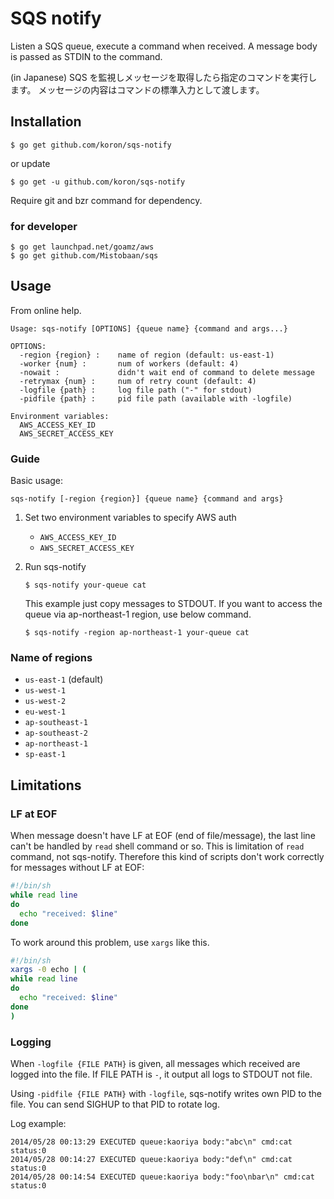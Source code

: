 # SQS notify

Listen a SQS queue, execute a command when received.  A message body is passed
as STDIN to the command.

(in Japanese) SQS を監視しメッセージを取得したら指定のコマンドを実行します。
メッセージの内容はコマンドの標準入力として渡します。

## Installation

```
$ go get github.com/koron/sqs-notify
```

or update

```
$ go get -u github.com/koron/sqs-notify
```

Require git and bzr command for dependency.

### for developer

```
$ go get launchpad.net/goamz/aws
$ go get github.com/Mistobaan/sqs
```

## Usage

From online help.

```
Usage: sqs-notify [OPTIONS] {queue name} {command and args...}

OPTIONS:
  -region {region} :    name of region (default: us-east-1)
  -worker {num} :       num of workers (default: 4)
  -nowait :             didn't wait end of command to delete message
  -retrymax {num} :     num of retry count (default: 4)
  -logfile {path} :     log file path ("-" for stdout)
  -pidfile {path} :     pid file path (available with -logfile)

Environment variables:
  AWS_ACCESS_KEY_ID
  AWS_SECRET_ACCESS_KEY
```

### Guide

Basic usage:

    sqs-notify [-region {region}] {queue name} {command and args}

1.  Set two environment variables to specify AWS auth
    *   `AWS_ACCESS_KEY_ID`
    *   `AWS_SECRET_ACCESS_KEY`
2.  Run sqs-notify

    ```
    $ sqs-notify your-queue cat
    ```

    This example just copy messages to STDOUT.  If you want to access the queue
    via ap-northeast-1 region, use below command.

    ```
    $ sqs-notify -region ap-northeast-1 your-queue cat
    ```

### Name of regions

*   `us-east-1` (default)
*   `us-west-1`
*   `us-west-2`
*   `eu-west-1`
*   `ap-southeast-1`
*   `ap-southeast-2`
*   `ap-northeast-1`
*   `sp-east-1`

## Limitations

### LF at EOF

When message doesn't have LF at EOF (end of file/message), the last line can't
be handled by `read` shell command or so.  This is limitation of `read`
command, not sqs-notify.  Therefore this kind of scripts don't work correctly
for messages without LF at EOF:

```sh
#!/bin/sh
while read line
do
  echo "received: $line"
done
```

To work around this problem, use `xargs` like this.

```sh
#!/bin/sh
xargs -0 echo | (
while read line
do
  echo "received: $line"
done
)
```

### Logging

When `-logfile {FILE PATH}` is given, all messages which received are logged
into the file.  If FILE PATH is `-`, it output all logs to STDOUT not file.

Using `-pidfile {FILE PATH}` with `-logfile`, sqs-notify writes own PID to the
file.  You can send SIGHUP to that PID to rotate log.

Log example:

```
2014/05/28 00:13:29 EXECUTED queue:kaoriya body:"abc\n" cmd:cat status:0
2014/05/28 00:14:27 EXECUTED queue:kaoriya body:"def\n" cmd:cat status:0
2014/05/28 00:14:54 EXECUTED queue:kaoriya body:"foo\nbar\n" cmd:cat status:0
```
